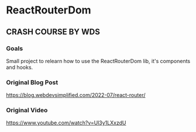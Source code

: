 # ReactRouterDom

## CRASH COURSE BY WDS

### Goals

Small project to relearn how to use the ReactRouterDom lib, it's components and hooks.

### Original Blog Post

https://blog.webdevsimplified.com/2022-07/react-router/

### Original Video

https://www.youtube.com/watch?v=Ul3y1LXxzdU
